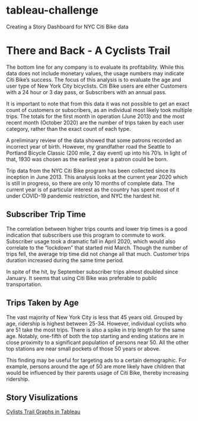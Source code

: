 # tableau-challenge
Creating a Story Dashboard for NYC Citi Bike data

# There and Back - A Cyclists Trail

The bottom line for any company is to evaluate its profitability. While this data does not include monetary values, the usage numbers may indicate Citi Bike’s success. The focus of this analysis is to evaluate the age and user type of New York City bicyclists. Citi Bike users are either Customers with a 24 hour or 3 day pass, or Subscribers with an annual pass. 

It is important to note that from this data it was not possible to get an exact count of customers or subscribers, as an individual most likely took multiple trips. The totals for the first month in operation (June 2013) and the most recent month (October 2020) are the number of trips taken by each user category, rather than the exact count of each type.

A preliminary review of the data showed that some patrons recorded an incorrect year of birth.  However, my grandfather road the Seattle to Portland Bicycle Classic (200 mile, 2 day event) up into his 70’s. In light of that, 1930 was chosen as the earliest year a patron could be born.

Trip data from the NYC Citi Bike program has been collected since its inception in June 2013. This analysis looks at the current year 2020 which is still in progress, so there are only 10 months of complete data. The current year is of particular interest as the country has spent most of it under COVID-19 pandemic restriction, and NYC the hardest hit. 

## Subscriber Trip Time

The correlation between higher trips counts and lower trip times is a good indication that subscribers use this program to commute to work. Subscriber usage took a dramatic fall in April 2020, which would also correlate to the “lockdown” that started mid March. Though the number of trips fell, the average trip time did not change all that much. Customer trips duration increased during the same time period.

In spite of the hit, by September subscriber trips almost doubled since January. It seems that using Citi Bike was preferable to public transportation. 

## Trips Taken by Age

The vast majority of New York City is less that 45 years old. Grouped by age, ridership is highest between 25-34. However, individual cyclists who are 51 take the most trips. There is also a spike in trip length for the same age. Notably, one-fifth of both the top starting and ending stations are in close proximity to a significant population of persons near 50. All the other top stations are near small pockets of those 50 years or above.

This finding may be useful for targeting ads to a certain demographic. For example, persons around the age of 50 are more likely have children that would be influenced by their parents usage of Citi Bike, thereby increasing ridership. 

## Story Visulizations
<a href = "https://public.tableau.com/profile/michelle3708#!/vizhome/CitiBikeAnalysis_16054772226260/CyclistsTrail?publish=yes">Cylists Trail Graphs in Tableau</a>

